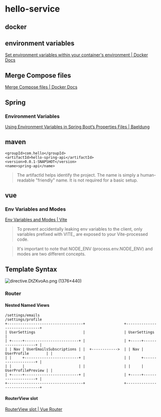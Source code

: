 # hello-service


## docker


## environment variables

[Set environment variables within your container's environment | Docker Docs](https://docs.docker.com/compose/environment-variables/set-environment-variables/)

## Merge Compose files
[Merge Compose files | Docker Docs](https://docs.docker.com/compose/multiple-compose-files/merge/)


## Spring

### Environment Variables

[Using Environment Variables in Spring Boot’s Properties Files | Baeldung](https://www.baeldung.com/spring-boot-properties-env-variables)

## maven

```
<groupId>com.hello</groupId>
<artifactId>hello-spring-api</artifactId>
<version>0.0.1-SNAPSHOT</version>
<name>spring-api</name>
```

> The artifactId helps identify the project. The name is simply a human-readable "friendly" name. It is not required for a basic setup.


## vue

### Env Variables and Modes

[Env Variables and Modes | Vite](https://vitejs.dev/guide/env-and-mode)

> To prevent accidentally leaking env variables to the client, only variables prefixed with VITE_ are exposed to your Vite-processed code.

> It's important to note that NODE_ENV (process.env.NODE_ENV) and modes are two different concepts.

## Template Syntax

![directive.DtZKvoAo.png (1376×440)](https://vuejs.org/assets/directive.DtZKvoAo.png)

### Router

#### Nested Named Views

```
/settings/emails                                       /settings/profile
+-----------------------------------+                  +------------------------------+
| UserSettings                      |                  | UserSettings                 |
| +-----+-------------------------+ |                  | +-----+--------------------+ |
| | Nav | UserEmailsSubscriptions | |  +------------>  | | Nav | UserProfile        | |
| |     +-------------------------+ |                  | |     +--------------------+ |
| |     |                         | |                  | |     | UserProfilePreview | |
| +-----+-------------------------+ |                  | +-----+--------------------+ |
+-----------------------------------+                  +------------------------------+
```

#### RouterView slot

[RouterView slot | Vue Router](https://router.vuejs.org/guide/advanced/router-view-slot)